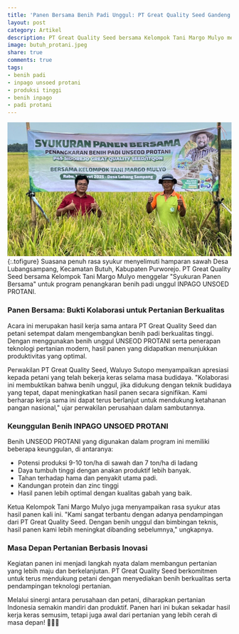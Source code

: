 ```yaml
---
title: 'Panen Bersama Benih Padi Unggul: PT Great Quality Seed Gandeng Kelompok Tani Margo Mulyo'
layout: post
category: Artikel
description: PT Great Quality Seed bersama Kelompok Tani Margo Mulyo menggelar panen bersama benih padi unggul INPAGO UNSOED PROTANI di Desa Lubangsampang, Purworejo. Kolaborasi ini membuktikan bahwa penggunaan benih berkualitas dan teknologi pertanian modern dapat meningkatkan hasil panen secara signifikan.
image: butuh_protani.jpeg
share: true
comments: true
tags:
- benih padi
- inpago unsoed protani
- produksi tinggi
- benih inpago
- padi protani
---
```


![Produksi Benih Inpago Unsoed Protani](/assets/images/butuh_protani.jpeg "Produksi Benih Padi Inpago Unsoed Protani Cap Gunung Slamet")
{:.tofigure}
Suasana penuh rasa syukur menyelimuti hamparan sawah Desa Lubangsampang, Kecamatan Butuh, Kabupaten Purworejo. PT Great Quality Seed bersama Kelompok Tani Margo Mulyo menggelar "Syukuran Panen Bersama" untuk program penangkaran benih padi unggul INPAGO UNSOED PROTANI.

### Panen Bersama: Bukti Kolaborasi untuk Pertanian Berkualitas
Acara ini merupakan hasil kerja sama antara PT Great Quality Seed dan petani setempat dalam mengembangkan benih padi berkualitas tinggi. Dengan menggunakan benih unggul UNSEOD PROTANI serta penerapan teknologi pertanian modern, hasil panen yang didapatkan menunjukkan produktivitas yang optimal.

Perwakilan PT Great Quality Seed, Waluyo Sutopo menyampaikan apresiasi kepada petani yang telah bekerja keras selama masa budidaya. "Kolaborasi ini membuktikan bahwa benih unggul, jika didukung dengan teknik budidaya yang tepat, dapat meningkatkan hasil panen secara signifikan. Kami berharap kerja sama ini dapat terus berlanjut untuk mendukung ketahanan pangan nasional," ujar perwakilan perusahaan dalam sambutannya.

### Keunggulan Benih INPAGO UNSOED PROTANI
Benih UNSEOD PROTANI yang digunakan dalam program ini memiliki beberapa keunggulan, di antaranya:

* Potensi produksi  9-10 ton/ha di sawah dan 7 ton/ha di ladang
* Daya tumbuh tinggi dengan anakan produktif lebih banyak.
* Tahan terhadap hama dan penyakit utama padi.
* Kandungan protein dan zinc tinggi
* Hasil panen lebih optimal dengan kualitas gabah yang baik.

Ketua Kelompok Tani Margo Mulyo juga menyampaikan rasa syukur atas hasil panen kali ini. "Kami sangat terbantu dengan adanya pendampingan dari PT Great Quality Seed. Dengan benih unggul dan bimbingan teknis, hasil panen kami lebih meningkat dibanding sebelumnya," ungkapnya.

### Masa Depan Pertanian Berbasis Inovasi
Kegiatan panen ini menjadi langkah nyata dalam membangun pertanian yang lebih maju dan berkelanjutan. PT Great Quality Seed berkomitmen untuk terus mendukung petani dengan menyediakan benih berkualitas serta pendampingan teknologi pertanian.

Melalui sinergi antara perusahaan dan petani, diharapkan pertanian Indonesia semakin mandiri dan produktif. Panen hari ini bukan sekadar hasil kerja keras semusim, tetapi juga awal dari pertanian yang lebih cerah di masa depan! 🌾🌾🌾